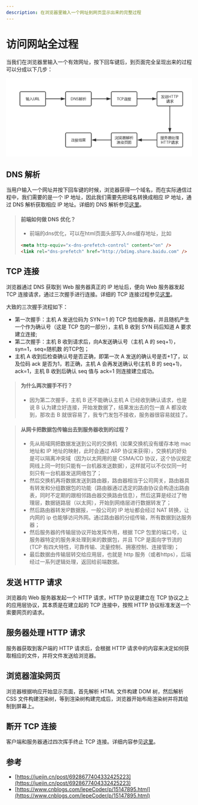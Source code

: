 ```yaml
---
description: 在浏览器里输入一个网址到网页显示出来的完整过程
---
```


# 访问网站全过程

当我们在浏览器里输入一个有效网址，按下回车键后，到页面完全呈现出来的过程可以分成以下几步：

![访问网站流程](<../.gitbook/assets/image (7) (1) (1).png>)

## DNS 解析

当用户输入一个网址并按下回车键的时候，浏览器获得一个域名，而在实际通信过程中，我们需要的是一个 IP 地址，因此我们需要先把域名转换成相应 IP 地址，通过 DNS 解析获取相应 IP 地址。详细的 DNS 解析参见[这里](../ji-suan-ji-wang-luo/dns.md)。

> #### **前端如何做 DNS 优化？**
>
> * 前端的dns优化，可以在html页面头部写入dns缓存地址，比如
>
> ```html
> <meta http-equiv="x-dns-prefetch-control" content="on" />
> <link rel="dns-prefetch" href="http://bdimg.share.baidu.com" />
> ```

## TCP 连接

浏览器通过 DNS 获取到 Web 服务器真正的 IP 地址后，便向 Web 服务器发起 TCP 连接请求，通过三次握手进行连接。详细的 TCP 连接过程参见[这里](../ji-suan-ji-wang-luo/tcp-and-udp.md)。

大致的三次握手流程如下：

* 第一次握手：主机 A 发送位码为 SYN＝1 的 TCP 包给服务器，并且随机产生一个作为确认号（这是 TCP 包的一部分），主机 B 收到 SYN 码后知道 A 要求建立连接;
* 第二次握手：主机 B 收到请求后，向A发送确认号（主机 A 的 seq+1），syn=1，seq=随机数 的TCP包；
* 主机 A 收到后检查确认号是否正确，即第一次 A 发送的确认号是否+1了，以及位码 ack 是否为1，若正确，主机 A 会再发送确认号(主机 B 的 seq+1)，ack=1，主机 B 收到后确认 seq 值与 ack=1 则连接建立成功。

> #### **为什么两次握手不行？**
>
> * 因为第二次握手，主机 B 还不能确认主机 A 已经收到确认请求，也是说 B 认为建立好连接，开始发数据了，结果发出去的包一直 A 都没收到，那攻击 B 就很容易了，我专门发包不接收，服务器很容易就挂了。

> #### 从网卡把数据包传输出去到服务器收到的过程？
>
> * 先从局域网把数据发送到公司的交换机（如果交换机没有缓存本地 mac 地址和 IP 地址的映射，此时会通过 ARP 协议来获得），交换机的好处是可以隔离冲突域（因为以太网用的是 CSMA/CD 协议，这个协议规定网线上同一时刻只能有一台机器发送数据），这样就可以不仅仅同一时刻只有一台机器发送网络包了；
> * 然后交换机再将数据发送到路由器，路由器相当于公司网关，路由器具有转发和分组数据包的功能（路由器通过选定的路由协议会构造出路由表，同时不定期的跟相邻路由器交换路由信息），然后这算是经过了物理层，数据链路层（以太网），开始到网络层进行数据转发了；
> * 然后路由器转发IP数据报，一般公司的 IP 地址都会经过 NAT 转换，让内网的 ip 也能够访问外网。通过路由器的分组传输，所有数据到达服务器；
> * 然后服务器的传输层协议开始发挥作用，根据 TCP 包里的端口号，让服务器特定的服务来处理到来的数据包，并且 TCP 是面向字节流的(TCP 有四大特性，可靠传输、流量控制、拥塞控制、连接管理)；
> * 最后数据由传输层转交给应用层，也就是 http 服务（或者https），后端经过一系列逻辑处理，返回给前端数据。

## 发送 HTTP 请求

浏览器向 Web 服务器发起一个 HTTP 请求，HTTP 协议是建立在 TCP 协议之上的应用层协议，其本质是在建立起的 TCP 连接中，按照 HTTP 协议标准发送一个索要网页的请求。

## 服务器处理 HTTP 请求

服务器获取到客户端的 HTTP 请求后，会根据 HTTP 请求中的内容来决定如何获取相应的文件，并将文件发送给浏览器。

## 浏览器渲染网页

浏览器根据响应开始显示页面，首先解析 HTML 文件构建 DOM 树，然后解析 CSS 文件构建渲染树，等到渲染树构建完成后，浏览器开始布局渲染树并将其绘制到屏幕上。

## 断开 TCP 连接

客户端和服务器通过四次挥手终止 TCP 连接。详细内容参见[这里](../ji-suan-ji-wang-luo/tcp-and-udp.md)。

## 参考

* [https://juejin.cn/post/6928677404332425223](https://juejin.cn/post/6928677404332425223)
* [https://www.cnblogs.com/lepeCoder/p/15147895.html](https://www.cnblogs.com/lepeCoder/p/15147895.html)
